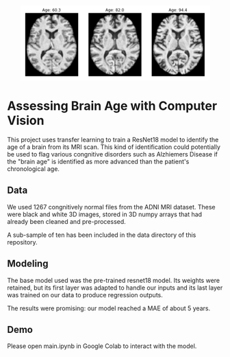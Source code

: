 <p align="center">
  <img src="https://github.com/MRWilliamsGit/BrainAgingComputerVision/blob/89fe88432401e0f8bccd7f958580734e5440c353/images/title.png" 
       width= 443
       height= 175 />
</p>

# Assessing Brain Age with Computer Vision

This project uses transfer learning to train a ResNet18 model to identify the age of a brain from its MRI scan. This kind of identification could potentially be used to flag various congnitive disorders such as Alzhiemers Disease if the "brain age" is identified as more advanced than the patient's chronological age.

## Data

We used 1267 congnitively normal files from the ADNI MRI dataset. These were black and white 3D images, stored in 3D numpy arrays that had already been cleaned and pre-processed. 

A sub-sample of ten has been included in the data directory of this repository.

## Modeling

The base model used was the pre-trained resnet18 model. Its weights were retained, but its first layer was adapted to handle our inputs and its last layer was trained on our data to produce regression outputs.

The results were promising: our model reached a MAE of about 5 years.

## Demo

Please open main.ipynb in Google Colab to interact with the model.

